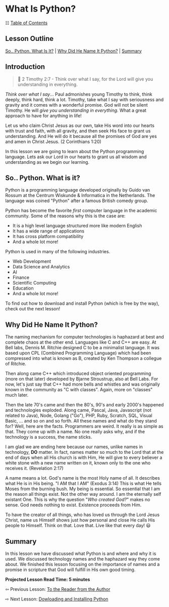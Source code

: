 # What Is Python?

&#x2637; [Table of Contents](./../toc.md)

## Lesson Outline

[So.. Python. What Is It?](#so-python-what-is-it) | [Why Did He Name It Python?](#why-did-he-name-it-python) | [Summary](#summary)

## Introduction

> &#128214; 2 Timothy 2:7 - Think over what I say, for the Lord will give you understanding in everything. 

_Think over what I say_... Paul admonishes young Timothy to think, think deeply, think hard, think a lot. Timothy, take what I say with seriousness and gravity and it comes with a wonderful promise. God will not be silent Timothy. He will _give you understanding in everything._ What a great approach to have for anything in life! 

Let us who claim Christ Jesus as our own, take His word into our hearts with trust and faith, with all gravity, and then seek His face to grant us understanding. And He will do it because all the promises of God are yes and amen in Christ Jesus. (2 Corinthians 1:20)

In this lesson we are going to learn about the Python programming language. Lets ask our Lord in our hearts to grant us all wisdom and understanding as we begin our learning.

## So.. Python. What is it?

Python is a programming language developed originally by Guido van Rossum at the Centrum Wiskunde & Informatica in the Netherlands. The language was coined "Python" after a famous British comedy group.

Python has become the favorite _first_ computer language in the academic community. Some of the reasons why this is the case are:

- It is a high level language structured more like modern English
- It has a wide range of applications
- It has cross platform compatibility
- And a whole lot more!

Python is used in many of the following industries.

- Web Development
- Data Science and Analytics
- AI
- Finance
- Scientific Computing
- Education 
- And a whole lot more!

To find out how to download and install Python (which is free by the way), check out the next lesson!

## Why Did He Name It Python?

The naming mechanism for computer technologies is haphazard at best and complete chaos at the other end. Languages like C and C++ are easy. At Bell labs, Dennis M. Ritchie designed C to be a minimalist language. It was based upon CPL (Combined Programming Language) which had been compressed into what is known as B, created by Ken Thompson a collegue of Ritchie.

Then along came C++ which introduced object oriented programming (more on that later) developed by Bjarne Stroustrup, also at Bell Labs. For now, let's just say that C++ had more bells and whistles and was originally known in the community as "C with classes". Again, more on "classes" much later.

Then the late 70's came and then the 80's, 90's and early 2000's happened and technologies exploded. Along came, Pascal, Java, Javascript (not related to Java), Node, Golang ("Go"), PHP, Ruby, Scratch, SQL, Visual Basic, ... and so on and so forth. All these names and what do they stand for? Well, here are the facts. Programmers are weird. It really is as simple as that. They come up with a name. No one really asks why, and if the technology is a success, the name sticks.

I am glad we are ending here because our names, unlike names in technology, **DO** matter. In fact, names matter so much to the Lord that at the end of days when all His church is with Him, He will give to every believer a white stone with a new name written on it, known only to the one who receives it. (Revelation 2:17)

A name means a lot. God's name is the most Holy name of all. It describes what He is in His being. "I AM that I AM" (Exodus 3:14) This is what He tells Moses from the burning bush. My being is essential. So essential that I am the reason all things exist. Not the other way around. I am the eternally self existant One. This is why the question "_Who created God?_" makes no sense. God needs nothing to exist. Existence proceeds from Him.

To have the creator of all things, who has loved us through the Lord Jesus Christ, name us Himself shows just how personal and close He calls His people to Himself. Think on that. Love that. Live like that every day! :smiley:

## Summary

In this lesson we have discussed what Python is and where and why it is used. We discussed technology names and the haphazard way they come about. We finished this lesson focusing on the importance of names and a promise in scripture that God will fulfill in His own good timing.

**Projected Lesson Read Time: 5 minutes**

&#8678; Previous Lesson: [To the Reader from the Author](./000_preface.md)

&#8680; Next Lesson: [Dowloading and Installing Python](./002_download_and_installation_python.md)